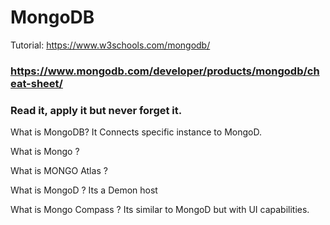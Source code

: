 # MongoDB
Tutorial: https://www.w3schools.com/mongodb/
### https://www.mongodb.com/developer/products/mongodb/cheat-sheet/ 

### Read it, apply it but never forget it.
What is MongoDB? It Connects specific instance to MongoD.

What is Mongo ?

What is MONGO Atlas ?

What is MongoD ? Its a Demon host

What is Mongo Compass ? Its similar to MongoD but with UI capabilities.

